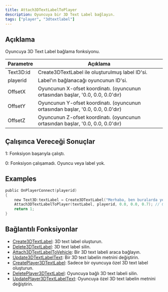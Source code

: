 ```yaml
---
title: Attach3DTextLabelToPlayer
description: Oyuncuya bir 3D Text Label bağlayın.
tags: ["player", "3dtextlabel"]
---
```


<VersionWarn version='SA-MP 0.3a' />

## Açıklama

Oyuncuya 3D Text Label bağlama fonksiyonu.

| Parametre | Açıklama                                                                        |
| --------- | --------------------------------------------------------------------------------|
| Text3D:id | Create3DTextLabel ile oluşturulmuş label ID'si.                                 |
| playerid  | Label'ın bağlanacağı oyuncunun ID'si.                                           |
| OffsetX   | Oyuncunun X-ofset koordinatı. (oyuncunun ortasından başlar, '0.0, 0.0, 0.0'dır) |
| OffsetY   | Oyuncunun Y-ofset koordinatı. (oyuncunun ortasından başlar, '0.0, 0.0, 0.0'dır) |
| OffsetZ   | Oyuncunun Z-ofset koordinatı. (oyuncunun ortasından başlar, '0.0, 0.0, 0.0'dır) |

## Çalışınca Vereceği Sonuçlar

1: Fonksiyon başarıyla çalıştı.

0: Fonksiyon çalışamadı. Oyuncu veya label yok.

## Examples

```c
public OnPlayerConnect(playerid)
{
    new Text3D:textLabel = Create3DTextLabel("Merhaba, ben buralarda yeniyim!", 0x008080FF, 30.0, 40.0, 50.0, 40.0, 0); // 3D text labelimizi yaratıyoruz
    Attach3DTextLabelToPlayer(textLabel, playerid, 0.0, 0.0, 0.7); // Oyuncu oyuna girdiğinde Text Label'ı ona bağlıyoruz
    return 1;
}
```

## Bağlantılı Fonksiyonlar

- [Create3DTextLabel](Create3DTextLabel): 3D text label oluşturun.
- [Delete3DTextLabel](Delete3DTextLabel): 3D text label silin.
- [Attach3DTextLabelToVehicle](Attach3DTextLabelToVehicle): Bir 3D text labeli araca bağlayın.
- [Update3DTextLabelText](Update3DTextLabelText): Bir 3D text labelin metnini değiştirin.
- [CreatePlayer3DTextLabel](CreatePlayer3DTextLabel): Sadece bir oyuncuya özel 3D text label oluşturun.
- [DeletePlayer3DTextLabel](DeletePlayer3DTextLabel): Oyuncuya bağlı 3D text labeli silin.
- [UpdatePlayer3DTextLabelText](UpdatePlayer3DTextLabelText): Oyuncuya özel 3D text labelin metnini değiştirin.
